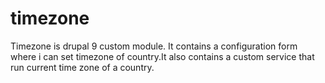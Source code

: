 # timezone
 Timezone is drupal 9 custom module. It contains a configuration form where i can set timezone of country.It also contains a custom service that run current time zone of a country. 

